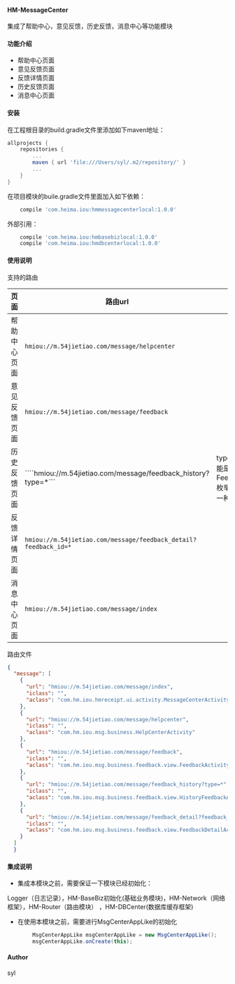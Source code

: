 #### HM-MessageCenter

集成了帮助中心，意见反馈，历史反馈，消息中心等功能模块

#### 功能介绍

- 帮助中心页面
- 意见反馈页面
- 反馈详情页面
- 历史反馈页面
- 消息中心页面

#### 安装

在工程根目录的build.gradle文件里添加如下maven地址：

```gradle
allprojects {
    repositories {
        ...
        maven { url 'file:///Users/syl/.m2/repository/' }
        ...
    }
}
```

在项目模块的buile.gradle文件里面加入如下依赖：

```gradle
    compile 'com.heima.iou:hmmessagecenterlocal:1.0.0'
```

外部引用：

```gradle
    compile 'com.heima.iou:hmbasebizlocal:1.0.0'
    compile 'com.heima.iou:hmdbcenterlocal:1.0.0'
```

#### 使用说明

支持的路由

| 页面 | 路由url | 备注 |
| ------ | ------ | ------ |
| 帮助中心页面 | ```hmiou://m.54jietiao.com/message/helpcenter```| |
| 意见反馈页面 | ```hmiou://m.54jietiao.com/message/feedback```|   |
| 历史反馈页面 | ````hmiou://m.54jietiao.com/message/feedback_history?type=*```| type的类型只能是FeedbackKind枚举类型中的一种|
| 反馈详情页面 | ```hmiou://m.54jietiao.com/message/feedback_detail?feedback_id=*```| |
| 消息中心页面 | ```hmiou://m.54jietiao.com/message/index```  |

路由文件

```json
{
  "message": [
    {
      "url": "hmiou://m.54jietiao.com/message/index",
      "iclass": "",
      "aclass": "com.hm.iou.hmreceipt.ui.activity.MessageCenterActivity"
    },
    {
      "url": "hmiou://m.54jietiao.com/message/helpcenter",
      "iclass": "",
      "aclass": "com.hm.iou.msg.business.HelpCenterActivity"
    },
    {
      "url": "hmiou://m.54jietiao.com/message/feedback",
      "iclass": "",
      "aclass": "com.hm.iou.msg.business.feedback.view.FeedbackActivity"
    },
    {
      "url": "hmiou://m.54jietiao.com/message/feedback_history?type=*",
      "iclass": "",
      "aclass": "com.hm.iou.msg.business.feedback.view.HistoryFeedbackActivity"
    },
    {
      "url": "hmiou://m.54jietiao.com/message/feedback_detail?feedback_id=*",
      "iclass": "",
      "aclass": "com.hm.iou.msg.business.feedback.view.FeedbackDetailActivity"
    }
  ]
  }
```

#### 集成说明

- 集成本模块之前，需要保证一下模块已经初始化：

Logger（日志记录），HM-BaseBiz初始化(基础业务模块)，HM-Network（网络框架），HM-Router（路由模块）
，HM-DBCenter(数据库缓存框架)

- 在使用本模块之前，需要进行MsgCenterAppLike的初始化

```java
        MsgCenterAppLike msgCenterAppLike = new MsgCenterAppLike();
        msgCenterAppLike.onCreate(this);
```

#### Author

syl